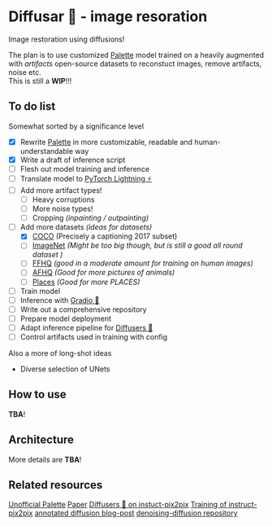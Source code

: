 # Diffusar 🐳 - image resoration

Image restoration using diffusions!

The plan is to use customized [Palette](https://arxiv.org/pdf/2111.05826.pdf) model trained on a heavily augmented with *artifacts* open-source datasets to reconstuct images, remove artifacts, noise etc.  
This is still a **WIP**!!!

## To do list

Somewhat sorted by a significance level

- [x] Rewrite [Palette](https://github.com/Janspiry/Palette-Image-to-Image-Diffusion-Models) in more customizable, readable and human-understandable way
- [x] Write a draft of inference script
- [ ] Flesh out model training and inference
- [ ] Translate model to [PyTorch Lightning ⚡](https://lightning.ai/docs/pytorch/stable/)
- [ ] Add more artifact types!
  - [ ] Heavy corruptions
  - [ ] More noise types!
  - [ ] Cropping *(inpainting / outpainting)*
- [ ] Add more datasets *(ideas for datasets)*
  - [x] [COCO](https://paperswithcode.com/dataset/coco) (Precisely a captioning 2017 subset)
  - [ ] [ImageNet](https://paperswithcode.com/dataset/imagenet) *(Might be too big though, but is still a good all round dataset )*
  - [ ] [FFHQ](https://paperswithcode.com/dataset/ffhq) *(good in a moderate amount for training on human images)*
  - [ ] [AFHQ](https://paperswithcode.com/dataset/afhq) *(Good for more pictures of animals)*
  - [ ] [Places](https://paperswithcode.com/dataset/places) *(Good for more PLACES)*
- [ ] Train model
- [ ] Inference with [Gradio 🦄](https://gradio.app/)
- [ ] Write out a comprehensive repository
- [ ] Prepare model deployment
- [ ] Adapt inference pipeline for [Diffusers 🧨](https://huggingface.co/docs/diffusers/index)
- [ ] Control artifacts used in training with config

Also a more of long-shot ideas

- Diverse selection of UNets

## How to use

**TBA**!

## Architecture

More details are **TBA**!

## Related resources

[Unofficial Palette](https://github.com/Janspiry/Palette-Image-to-Image-Diffusion-Models)
[Paper](https://arxiv.org/pdf/2111.05826.pdf)
[Diffusers 🧨 on instuct-pix2pix](https://github.com/huggingface/diffusers/tree/main/examples/instruct_pix2pix)
[Training of instruct-pix2pix](https://github.com/huggingface/diffusers/blob/main/examples/instruct_pix2pix/train_instruct_pix2pix.py)
[annotated diffusion blog-post](https://huggingface.co/blog/annotated-diffusion)
[denoising-diffusion repository](https://github.com/lucidrains/denoising-diffusion-pytorch)
